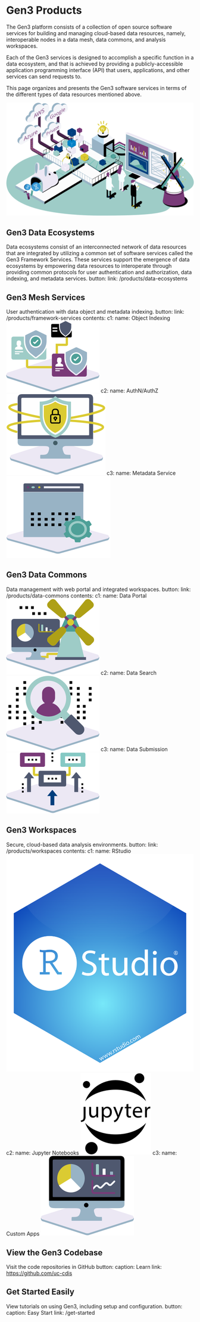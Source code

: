 # Gen3 Products

The Gen3 platform consists of a collection of open source software services for building and managing cloud-based data resources, namely, interoperable nodes in a data mesh, data commons, and analysis workspaces.

Each of the Gen3 services is designed to accomplish a specific function in a data ecosystem, and that is achieved by providing a publicly-accessible application programming interface (API) that users, applications, and other services can send requests to.

This page organizes and presents the Gen3 software services in terms of the different types of data resources mentioned above.

![Gen3 platform services](img/productkv.svg)

## Gen3 Data Ecosystems

Data ecosystems consist of an interconnected network of data resources that are integrated by utilizing a common set of software services called the Gen3 Framework Services. These services support the emergence of data ecosystems by empowering data resources to interoperate through providing common protocols for user authentication and authorization, data indexing, and metadata services.
    button:
      link: /products/data-ecosystems

## Gen3 Mesh Services

User authentication with data object and metadata indexing.
    button:
      link: /products/framework-services
    contents:
      c1:
        name: Object Indexing
        ![alt text](img/features/index.svg)
      c2:
        name: AuthN/AuthZ
        ![alt text](img/features/auth.svg)
      c3:
        name: Metadata Service
        ![alt text](img/features/mds.svg)

## Gen3 Data Commons

Data management with web portal and integrated workspaces.
    button:
      link: /products/data-commons
    contents:
      c1:
        name: Data Portal
        ![alt text](img/features/portal.svg)
      c2:
        name: Data Search
        ![alt text](img/features/search.svg)
      c3:
        name: Data Submission
        ![alt text](img/features/submit-data.svg)

## Gen3 Workspaces

Secure, cloud-based data analysis environments.
    button:
      link: /products/workspaces
    contents:
      c1:
        name: RStudio
        ![alt text](img/features/rstudio.svg)
      c2:
        name: Jupyter Notebooks
        ![alt text](img/features/jupyter.svg)
      c3:
        name: Custom Apps
        ![alt text](img/features/visualization.svg)

## View the Gen3 Codebase

Visit the code repositories in GitHub
    button:
      caption: Learn
      link: https://github.com/uc-cdis

## Get Started Easily

View tutorials on using Gen3, including setup and configuration.
    button:
      caption: Easy Start
      link: /get-started
